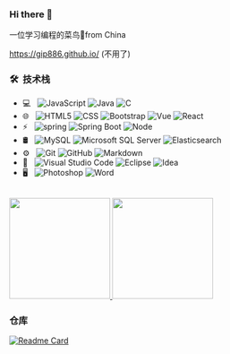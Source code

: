 ### Hi there 👋

<!-- Your title -->
一位学习编程的菜鸟🚀from China

https://gip886.github.io/ (不用了)


<h3> 🛠 &nbsp;技术栈</h3>

- 💻 &nbsp;
  ![JavaScript](https://img.shields.io/badge/-JavaScript-333333?style=flat&logo=JavaScript)
  ![Java](https://img.shields.io/badge/-Java-333333?style=flat&logo=Java&logoColor=red)
  ![C](https://img.shields.io/badge/-C-333333?style=flat&logo=C&logoColor=A8B9CC)
- 🌐 &nbsp;
  ![HTML5](https://img.shields.io/badge/-HTML5-333333?style=flat&logo=HTML5)
  ![CSS](https://img.shields.io/badge/-CSS-333333?style=flat&logo=CSS3&logoColor=1572B6)
  ![Bootstrap](https://img.shields.io/badge/-Bootstrap-333333?style=flat&logo=bootstrap&logoColor=563D7C)
  ![Vue](https://img.shields.io/badge/-Vue-333333?style=flat&logo=Vue.js)
  ![React](https://img.shields.io/badge/-React-333333?style=flat&logo=React)
- ⚡️ &nbsp;
  ![spring](https://img.shields.io/badge/-spring-333333?style=flat&logo=spring)
  ![Spring Boot](https://img.shields.io/badge/-SpringBoot-333333?style=flat&logo=SpringBoot)
  ![Node](https://img.shields.io/badge/-node.js-333333?style=flat&logo=node.js)
- 🛢 &nbsp;
  ![MySQL](https://img.shields.io/badge/-MySQL-333333?style=flat&logo=mysql&logoColor=007ACC&labelColor=ffffff)
  ![Microsoft SQL Server](https://img.shields.io/badge/MicrosoftSQLServer-333333?style=flat&logo=MicrosoftSQLServer)
  ![Elasticsearch](https://img.shields.io/badge/-Elasticsearch-333333?style=flat&logo=Elasticsearch)
- ⚙️ &nbsp;
  ![Git](https://img.shields.io/badge/-Git-333333?style=flat&logo=git)
  ![GitHub](https://img.shields.io/badge/-GitHub-333333?style=flat&logo=github)
  ![Markdown](https://img.shields.io/badge/-Markdown-333333?style=flat&logo=markdown)
- 🔧 &nbsp;
  ![Visual Studio Code](https://img.shields.io/badge/-Visual%20Studio%20Code-333333?style=flat&logo=visual-studio-code&logoColor=007ACC)
  ![Eclipse](https://img.shields.io/badge/-Eclipse-333333?style=flat&logo=eclipse-ide&logoColor=2C2255)
  ![Idea](https://img.shields.io/badge/-Idea-333333?style=flat&logo=intellijidea)
- 🖥 &nbsp;
  ![Photoshop](https://img.shields.io/badge/-Photoshop-333333?style=flat&logo=adobe-photoshop)
  ![Word](https://img.shields.io/badge/-Word-333333?style=flat&logo=microsoft-word&logoColor=2B579A&labelColor=ffffff)
<br/>

<a href="https://github.com/Gip886">
  <img height="180em" src="https://github-readme-stats.vercel.app/api?username=Gip886&theme=vue&show_icons=true" />
  <img height="180em" src="https://github-readme-stats.vercel.app/api/top-langs/?username=Gip886&theme=vue&layout=compact" />
</a>

<br/>



<!-- 仓库重点项目介绍 -->
### 仓库
[![Readme Card](https://github-readme-stats.vercel.app/api/pin/?username=Gip886&repo=2021ssm-inventory)](https://github.com/Gip886/2021ssm-inventory)





<!-- **Gip886/Gip886** is a ✨ _special_ ✨ repository because its `README.md` (this file) appears on your GitHub profile.

Here are some ideas to get you started:

- 🔭 I’m currently working on ...
- 🌱 I’m currently learning ...
- 👯 I’m looking to collaborate on ...
- 🤔 I’m looking for help with ...
- 💬 Ask me about ...
- 📫 How to reach me: ...
- 😄 Pronouns: ...
- ⚡ Fun fact: ... -->

